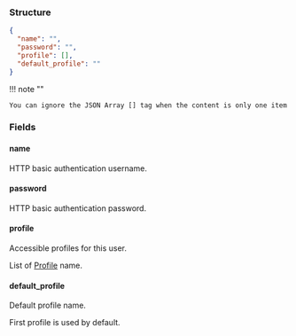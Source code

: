 ### Structure

```json
{
  "name": "",
  "password": "",
  "profile": [],
  "default_profile": ""
}
```

!!! note ""

    You can ignore the JSON Array [] tag when the content is only one item

### Fields

#### name

HTTP basic authentication username.

#### password

HTTP basic authentication password.

#### profile

Accessible profiles for this user.

List of [Profile](./profile) name.

#### default_profile

Default profile name.

First profile is used by default.
